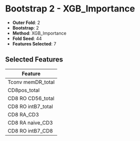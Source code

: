# Bootstrap 2 - XGB_Importance

- **Outer Fold**: 2
- **Bootstrap**: 2
- **Method**: XGB_Importance
- **Fold Seed**: 44
- **Features Selected**: 7

## Selected Features

| Feature |
|---------|
| Tconv memDR_total |
| CD8pos_total |
| CD8 RO CD56_total |
| CD8 RO intB7_total |
| CD8 RA_CD3 |
| CD8 RA naive_CD3 |
| CD8 RO intB7_CD8 |
